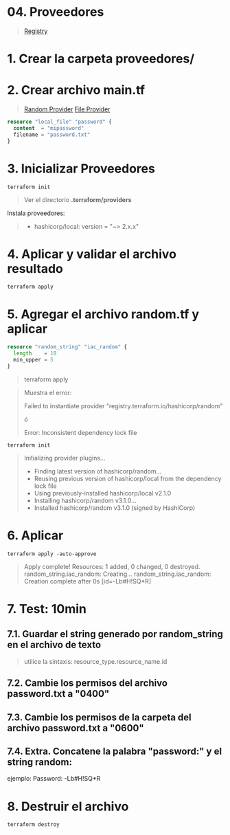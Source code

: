 # 04. Proveedores <!-- omit in toc -->



> [Registry](https://registry.terraform.io/browse/providers)

# 1. Crear la carpeta proveedores/

# 2. Crear archivo main.tf

> [Random Provider](https://registry.terraform.io/providers/hashicorp/random/latest/docs)
> [File Provider](https://registry.terraform.io/providers/hashicorp/local/latest/docs/resources/file)

```tf
resource "local_file" "password" {
  content  = "mipassword"
  filename = "password.txt"
}
```

# 3. Inicializar Proveedores

```vim
terraform init
```

> Ver el directorio **.terraform/providers**

Instala proveedores:
>* hashicorp/local: version = "~> 2.x.x"


# 4. Aplicar y validar el archivo resultado
```vim
terraform apply
```

# 5. Agregar el archivo random.tf y aplicar

```tf
resource "random_string" "iac_random" {
  length    = 10
  min_upper = 5
}
```

> terraform apply


> Muestra el error:
>
> Failed to instantiate provider "registry.terraform.io/hashicorp/random"
>
> ó
>
> Error: Inconsistent dependency lock file

```vim
terraform init
```

> Initializing provider plugins...
>- Finding latest version of hashicorp/random...
>- Reusing previous version of hashicorp/local from the dependency lock file
>- Using previously-installed hashicorp/local v2.1.0
>- Installing hashicorp/random v3.1.0...
>- Installed hashicorp/random v3.1.0 (signed by HashiCorp)

# 6. Aplicar

```vim
terraform apply -auto-approve
```

> Apply complete! Resources: 1 added, 0 changed, 0 destroyed.
> random_string.iac_random: Creating...
> random_string.iac_random: Creation complete after 0s [id=-Lb#H!SQ*R]


# 7. Test: 10min
## 7.1. Guardar el string generado por random_string en el archivo de texto
> utilice la sintaxis: resource_type.resource_name.id
## 7.2. Cambie los permisos del archivo password.txt a "0400"
## 7.3. Cambie los permisos de la carpeta del archivo password.txt a "0600"
## 7.4. Extra. Concatene la palabra "password:" y el string random:
ejemplo: Password: -Lb#H!SQ*R

# 8. Destruir el archivo

```vim
terraform destroy
```

